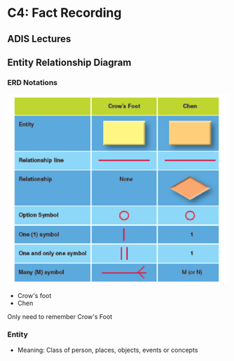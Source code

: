 # C4: Fact Recording

## ADIS Lectures

## Entity Relationship Diagram

### ERD Notations

![ERD Notations](./lec-pics/c4/erd-notations.png)

- Crow's foot
- Chen

Only need to remember Crow's Foot

### Entity

- Meaning: Class of person, places, objects, events or concepts